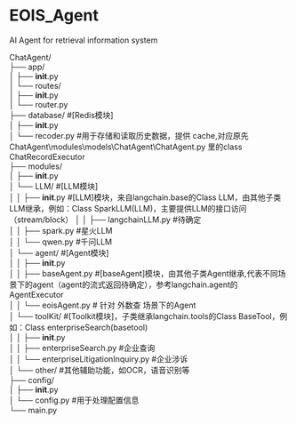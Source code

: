 # EOIS_Agent
 AI Agent for retrieval information system  
 
ChatAgent/  
├── app/	  
│   ├── __init__.py  
│   └── routes/  
│       ├── __init__.py  
│       └── router.py  
├── database/	 	            #[Redis模块]  
│   ├── __init__.py  
│   └── recoder.py		        #用于存储和读取历史数据，提供 cache,对应原先 ChatAgent\modules\models\ChatAgent\ChatAgent.py 里的class ChatRecordExecutor  
├── modules/  
│   ├── __init__.py  
│   └── LLM/		    #[LLM模块]  
│   │   ├── __init__.py                 #[LLM]模块，来自langchain.base的Class LLM，由其他子类LLM继承，例如：Class SparkLLM(LLM)，主要提供LLM的接口访问（stream/block）
│   │   ├── langchainLLM.py      #待确定  
│   │   ├── spark.py                   #星火LLM  
│   │   └── qwen.py                   #千问LLM  
│   └── agent/		    #[Agent模块]  
│   │   ├── __init__.py  
│   │   ├── baseAgent.py  	    #[baseAgent]模块，由其他子类Agent继承,代表不同场景下的agent（agent的流式返回待确定），参考langchain.agent的AgentExecutor  
│   │   └── eoisAgent.py            # 针对 外数查 场景下的Agent  
│   └── toolKit/		    #[Toolkit模块]，子类继承langchain.tools的Class BaseTool，例如：Class enterpriseSearch(basetool)  
│   │   ├── __init__.py  
│   │   ├── enterpriseSearch.py                                 #企业查询  
│   │   └── enterpriseLitigationInquiry.py                  #企业涉诉  
│   └── other/                             #其他辅助功能，如OCR，语音识别等  
├── config/  
│   ├── __init__.py  
│   └── config.py                        #用于处理配置信息  
└── main.py  